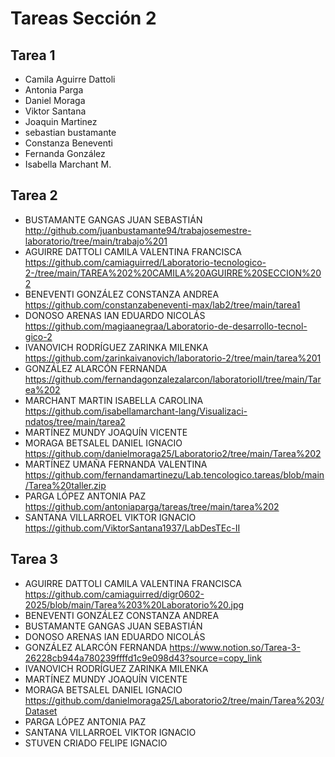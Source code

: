 # Tareas Sección 2

## Tarea 1
* Camila Aguirre Dattoli
* Antonia Parga
* Daniel Moraga
* Viktor Santana
* Joaquin Martinez 
* sebastian bustamante
* Constanza Beneventi
* Fernanda González
* Isabella Marchant M.

## Tarea 2
* BUSTAMANTE GANGAS JUAN SEBASTIÁN http://github.com/juanbustamante94/trabajosemestre-laboratorio/tree/main/trabajo%201
* AGUIRRE DATTOLI CAMILA VALENTINA FRANCISCA https://github.com/camiaguirred/Laboratorio-tecnologico-2-/tree/main/TAREA%202%20CAMILA%20AGUIRRE%20SECCION%202
* BENEVENTI GONZÁLEZ CONSTANZA ANDREA https://github.com/constanzabeneventi-max/lab2/tree/main/tarea1
* DONOSO ARENAS IAN EDUARDO NICOLÁS https://github.com/magiaanegraa/Laboratorio-de-desarrollo-tecnol-gico-2
* IVANOVICH RODRÍGUEZ ZARINKA MILENKA https://github.com/zarinkaivanovich/laboratorio-2/tree/main/tarea%201
* GONZÁLEZ ALARCÓN FERNANDA https://github.com/fernandagonzalezalarcon/laboratorioII/tree/main/Tarea%202
* MARCHANT MARTIN ISABELLA CAROLINA https://github.com/isabellamarchant-lang/Visualizaci-ndatos/tree/main/tarea2
* MARTÍNEZ MUNDY JOAQUÍN VICENTE
* MORAGA BETSALEL DANIEL IGNACIO https://github.com/danielmoraga25/Laboratorio2/tree/main/Tarea%202
* MARTÍNEZ UMAÑA FERNANDA VALENTINA https://github.com/fernandamartinezu/Lab.tencologico.tareas/blob/main/Tarea%20taller.zip
* PARGA LÓPEZ ANTONIA PAZ https://github.com/antoniaparga/tareas/tree/main/tarea%202
* SANTANA VILLARROEL VIKTOR IGNACIO https://github.com/ViktorSantana1937/LabDesTEc-II

## Tarea 3
* AGUIRRE DATTOLI CAMILA VALENTINA FRANCISCA https://github.com/camiaguirred/digr0602-2025/blob/main/Tarea%203%20Laboratorio%20.jpg
* BENEVENTI GONZÁLEZ CONSTANZA ANDREA
* BUSTAMANTE GANGAS JUAN SEBASTIÁN
* DONOSO ARENAS IAN EDUARDO NICOLÁS
* GONZÁLEZ ALARCÓN FERNANDA https://www.notion.so/Tarea-3-26228cb944a780239ffffd1c9e098d43?source=copy_link
* IVANOVICH RODRÍGUEZ ZARINKA MILENKA
* MARTÍNEZ MUNDY JOAQUÍN VICENTE
* MORAGA BETSALEL DANIEL IGNACIO  https://github.com/danielmoraga25/Laboratorio2/tree/main/Tarea%203/Dataset
* PARGA LÓPEZ ANTONIA PAZ
* SANTANA VILLARROEL VIKTOR IGNACIO
* STUVEN CRIADO FELIPE IGNACIO
